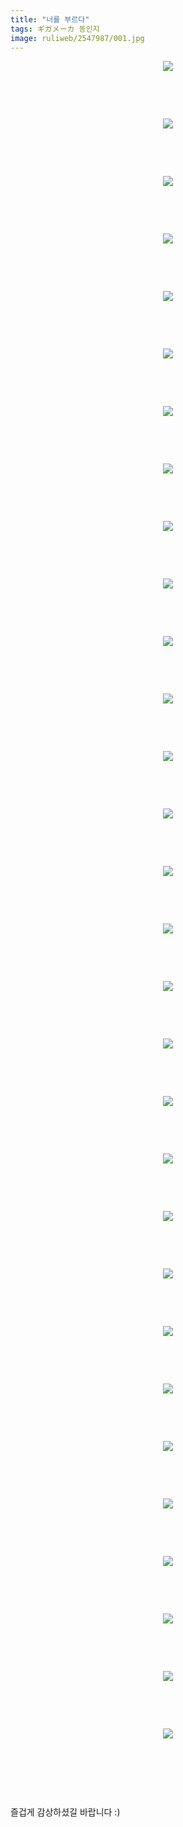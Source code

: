 ```yaml
---
title: "너를 부르다"
tags: ギガメーカ 동인지
image: ruliweb/2547987/001.jpg
---
```

<div class="article">
<div class="view_content">
<p style="text-align: center;">
<a class="img_load"><img src="{{ site.nasurl }}/ruliweb/2547987/001.jpg"/></a>
</p>
<p> </p>
<p> </p>
<p style="text-align: center;">
<a class="img_load"><img src="{{ site.nasurl }}/ruliweb/2547987/002.jpg"/></a>
</p>
<p> </p>
<p> </p>
<p style="text-align: center;">
<a class="img_load"><img src="{{ site.nasurl }}/ruliweb/2547987/003.jpg"/></a>
</p>
<p> </p>
<p> </p>
<p style="text-align: center;">
<a class="img_load"><img src="{{ site.nasurl }}/ruliweb/2547987/004.jpg"/></a>
</p>
<p> </p>
<p> </p>
<p style="text-align: center;">
<a class="img_load"><img src="{{ site.nasurl }}/ruliweb/2547987/005.jpg"/></a>
</p>
<p> </p>
<p> </p>
<p style="text-align: center;">
<a class="img_load"><img src="{{ site.nasurl }}/ruliweb/2547987/006.jpg"/></a>
</p>
<p> </p>
<p> </p>
<p style="text-align: center;">
<a class="img_load"><img src="{{ site.nasurl }}/ruliweb/2547987/007.jpg"/></a>
</p>
<p> </p>
<p> </p>
<p style="text-align: center;">
<a class="img_load"><img src="{{ site.nasurl }}/ruliweb/2547987/008.jpg"/></a>
</p>
<p> </p>
<p> </p>
<p style="text-align: center;">
<a class="img_load"><img src="{{ site.nasurl }}/ruliweb/2547987/009.jpg"/></a>
</p>
<p> </p>
<p> </p>
<p style="text-align: center;">
<a class="img_load"><img src="{{ site.nasurl }}/ruliweb/2547987/010.jpg"/></a>
</p>
<p> </p>
<p> </p>
<p style="text-align: center;">
<a class="img_load"><img src="{{ site.nasurl }}/ruliweb/2547987/011.jpg"/></a>
</p>
<p> </p>
<p> </p>
<p style="text-align: center;">
<a class="img_load"><img src="{{ site.nasurl }}/ruliweb/2547987/012.jpg"/></a>
</p>
<p> </p>
<p> </p>
<p style="text-align: center;">
<a class="img_load"><img src="{{ site.nasurl }}/ruliweb/2547987/013.jpg"/></a>
</p>
<p> </p>
<p> </p>
<p style="text-align: center;">
<a class="img_load"><img src="{{ site.nasurl }}/ruliweb/2547987/014.jpg"/></a>
</p>
<p> </p>
<p> </p>
<p style="text-align: center;">
<a class="img_load"><img src="{{ site.nasurl }}/ruliweb/2547987/015.jpg"/></a>
</p>
<p> </p>
<p> </p>
<p style="text-align: center;">
<a class="img_load"><img src="{{ site.nasurl }}/ruliweb/2547987/016.jpg"/></a>
</p>
<p> </p>
<p> </p>
<p style="text-align: center;">
<a class="img_load"><img src="{{ site.nasurl }}/ruliweb/2547987/017.jpg"/></a>
</p>
<p> </p>
<p> </p>
<p style="text-align: center;">
<a class="img_load"><img src="{{ site.nasurl }}/ruliweb/2547987/018.jpg"/></a>
</p>
<p> </p>
<p> </p>
<p style="text-align: center;">
<a class="img_load"><img src="{{ site.nasurl }}/ruliweb/2547987/019.jpg"/></a>
</p>
<p> </p>
<p> </p>
<p style="text-align: center;">
<a class="img_load"><img src="{{ site.nasurl }}/ruliweb/2547987/020.jpg"/></a>
</p>
<p> </p>
<p> </p>
<p style="text-align: center;">
<a class="img_load"><img src="{{ site.nasurl }}/ruliweb/2547987/021.jpg"/></a>
</p>
<p> </p>
<p> </p>
<p style="text-align: center;">
<a class="img_load"><img src="{{ site.nasurl }}/ruliweb/2547987/022.jpg"/></a>
</p>
<p> </p>
<p> </p>
<p style="text-align: center;">
<a class="img_load"><img src="{{ site.nasurl }}/ruliweb/2547987/023.jpg"/></a>
</p>
<p> </p>
<p> </p>
<p style="text-align: center;">
<a class="img_load"><img src="{{ site.nasurl }}/ruliweb/2547987/024.jpg"/></a>
</p>
<p> </p>
<p> </p>
<p style="text-align: center;">
<a class="img_load"><img src="{{ site.nasurl }}/ruliweb/2547987/025.jpg"/></a>
</p>
<p> </p>
<p> </p>
<p style="text-align: center;">
<a class="img_load"><img src="{{ site.nasurl }}/ruliweb/2547987/026.jpg"/></a>
</p>
<p> </p>
<p> </p>
<p style="text-align: center;">
<a class="img_load"><img src="{{ site.nasurl }}/ruliweb/2547987/027.jpg"/></a>
</p>
<p> </p>
<p> </p>
<p style="text-align: center;">
<a class="img_load"><img src="{{ site.nasurl }}/ruliweb/2547987/028.jpg"/></a>
</p>
<p> </p>
<p> </p>
<p style="text-align: center;">
<a class="img_load"><img src="{{ site.nasurl }}/ruliweb/2547987/029.jpg"/></a>
</p>
<p> </p>
<p> </p>
<p style="text-align: center;">
<a class="img_load"><img src="{{ site.nasurl }}/ruliweb/2547987/030.jpg"/></a>
</p>
<p> </p>
<p> </p>
<p> </p>
<p>즐겁게 감상하셨길 바랍니다 :)</p>
<p> </p>
<p> </p>
<p> </p>
<p> </p> </div></div>
<br/>
<p id="refer"></p>
<br/>
